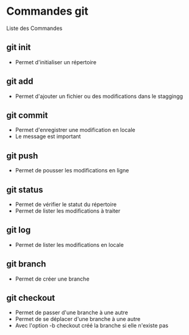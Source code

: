 # Commandes git

Liste des Commandes

## git init
- Permet d'initialiser un répertoire

## git add
- Permet d'ajouter un fichier ou des modifications dans le staggingg

## git commit
- Permet d'enregistrer une modification en locale
- Le message est important

## git push
- Permet de pousser les modifications en ligne

## git status
- Permet de vérifier le statut du répertoire
- Permet de lister les modifications à traiter

## git log
- Permet de lister les modifications en locale

## git branch
- Permet de créer une branche

## git checkout
- Permet de passer d'une branche à une autre
- Permet de se déplacer d'une branche à une autre
- Avec l'option -b checkout créé la branche si elle n'existe pas
